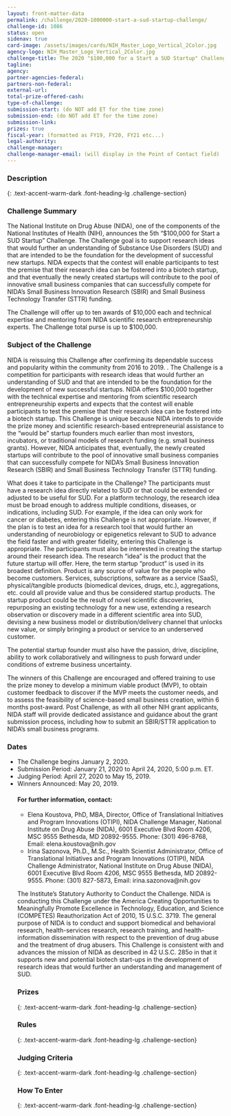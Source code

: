 ```yaml
---
layout: front-matter-data
permalink: /challenge/2020-1000000-start-a-sud-startup-challenge/
challenge-id: 1086
status: open
sidenav: true
card-image: /assets/images/cards/NIH_Master_Logo_Vertical_2Color.jpg
agency-logo: NIH_Master_Logo_Vertical_2Color.jpg
challenge-title: The 2020 "$100,000 for a Start a SUD Startup" Challenge
tagline:
agency:
partner-agencies-federal:
partners-non-federal:
external-url:
total-prize-offered-cash:
type-of-challenge:
submission-start: (do NOT add ET for the time zone)
submission-end: (do NOT add ET for the time zone)
submission-link:
prizes: true
fiscal-year: (formatted as FY19, FY20, FY21 etc...)
legal-authority:
challenge-manager:
challenge-manager-email: (will display in the Point of Contact field)
---
```




<!-- Description start -->
### Description
{: .text-accent-warm-dark .font-heading-lg .challenge-section}

<h3><strong>Challenge Summary</strong></h3>
<p>The National Institute on Drug Abuse (NIDA), one of the components of the National Institutes of Health (NIH), announces the 5th “$100,000 for Start a SUD Startup” Challenge. The Challenge goal is to support research ideas that would further an understanding of Substance Use Disorders (SUD) and that are intended to be the foundation for the development of successful new startups. NIDA expects that the contest will enable participants to test the premise that their research idea can be fostered into a biotech startup, and that eventually the newly created startups will contribute to the pool of innovative small business companies that can successfully compete for NIDA’s Small Business Innovation Research (SBIR) and Small Business Technology Transfer (STTR) funding.</p>
<p>The Challenge will offer up to ten awards of $10,000 each and technical expertise and mentoring from NIDA scientific research entrepreneurship experts. The Challenge total purse is up to $100,000.</p>
<h3><strong>Subject of the Challenge</strong></h3>
<p>NIDA is reissuing this Challenge after confirming its dependable success and popularity within the community from 2016 to 2019. . The Challenge is a competition for participants with research ideas that would further an understanding of SUD and that are intended to be the foundation for the development of new successful startups. NIDA offers $100,000 together with the technical expertise and mentoring from scientific research entrepreneurship experts and expects that the contest will enable participants to test the premise that their research idea can be fostered into a biotech startup. This Challenge is unique because NIDA intends to provide the prize money and scientific research-based entrepreneurial assistance to the “would be” startup founders much earlier than most investors, incubators, or traditional models of research funding (e.g. small business grants). However, NIDA anticipates that, eventually, the newly created startups will contribute to the pool of innovative small business companies that can successfully compete for NIDA’s Small Business Innovation Research (SBIR) and Small Business Technology Transfer (STTR) funding.</p>
<p>What does it take to participate in the Challenge? The participants must have a research idea directly related to SUD or that could be extended or adjusted to be useful for SUD. For a platform technology, the research idea must be broad enough to address multiple conditions, diseases, or indications, including SUD. For example, if the idea can only work for cancer or diabetes, entering this Challenge is not appropriate. However, if the plan is to test an idea for a research tool that would further an understanding of neurobiology or epigenetics relevant to SUD to advance the field faster and with greater fidelity, entering this Challenge is appropriate. The participants must also be interested in creating the startup around their research idea. The research “idea” is the product that the future startup will offer. Here, the term startup “product” is used in its broadest definition. Product is any source of value for the people who become customers. Services, subscriptions, software as a service (SaaS), physical/tangible products (biomedical devices, drugs, etc.), aggregations, etc. could all provide value and thus be considered startup products. The startup product could be the result of novel scientific discoveries, repurposing an existing technology for a new use, extending a research observation or discovery made in a different scientific area into SUD, devising a new business model or distribution/delivery channel that unlocks new value, or simply bringing a product or service to an underserved customer.</p> 
<p>The potential startup founder must also have the passion, drive, discipline, ability to work collaboratively and willingness to push forward under conditions of extreme business uncertainty.</p> 
<p>The winners of this Challenge are encouraged and offered training to use the prize money to develop a minimum viable product (MVP), to obtain customer feedback to discover if the MVP meets the customer needs, and to assess the feasibility of science-based small business creation, within 6 months post-award. Post Challenge, as with all other NIH grant applicants, NIDA staff will provide dedicated assistance and guidance about the grant submission process, including how to submit an SBIR/STTR application to NIDA’s small business programs.</p>  
<h3><strong>Dates</strong></h3>
<ul>
<li>The Challenge begins January 2, 2020.</li> 
<li>Submission Period: January 21, 2020 to April 24, 2020, 5:00 p.m. ET.</li>
<li>Judging Period: April 27, 2020 to May 15, 2019.</li>
<li>Winners Announced: May 20, 2019.</li>
<h4><strong>For further information, contact:</strong></h4>
<ul>
<li>Elena Koustova, PhD, MBA, Director, Office of Translational Initiatives and Program Innovations (OTIPI), NIDA Challenge Manager, National Institute on Drug Abuse (NIDA), 6001 Executive Blvd Room 4206, MSC 9555 Bethesda, MD 20892-9555. Phone: (301) 496-8768, Email: elena.koustova@nih.gov</li>
<li>Irina Sazonova, Ph.D., M.Sc., Health Scientist Administrator, Office of Translational Initiatives and Program Innovations (OTIPI), NIDA Challenge Administrator, National Institute on Drug Abuse (NIDA), 6001 Executive Blvd Room 4206, MSC 9555 Bethesda, MD 20892-9555. Phone: (301) 827-5873, Email: irina.sazonova@nih.gov</li>
</ul>
<p>The Institute’s Statutory Authority to Conduct the Challenge.  NIDA is conducting this Challenge under the America Creating Opportunities to Meaningfully Promote Excellence in Technology, Education, and Science (COMPETES) Reauthorization Act of 2010, 15 U.S.C. 3719. The general purpose of NIDA is to conduct and support biomedical and behavioral research, health-services research, research training, and health-information dissemination with respect to the prevention of drug abuse and the treatment of drug abusers. This Challenge is consistent with and advances the mission of NIDA as described in 42 U.S.C. 285o in that it supports new and potential biotech start-ups in the development of research ideas that would further an understanding and management of SUD. </p>


<!-- Prizes start -->
### Prizes
{: .text-accent-warm-dark .font-heading-lg .challenge-section}


<!-- Rules start -->
### Rules 
{: .text-accent-warm-dark .font-heading-lg .challenge-section}

<!-- Judging start -->
### Judging Criteria
{: .text-accent-warm-dark .font-heading-lg .challenge-section}


<!--  How To Enter start -->
### How To Enter
{: .text-accent-warm-dark .font-heading-lg .challenge-section}
